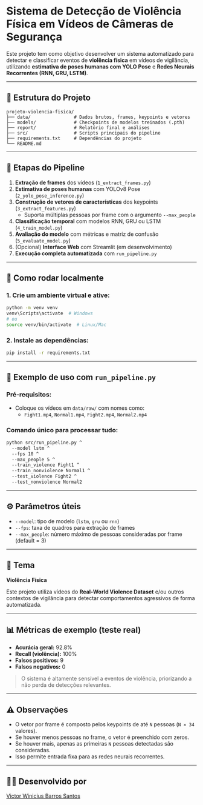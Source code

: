 # Sistema de Detecção de Violência Física em Vídeos de Câmeras de Segurança

Este projeto tem como objetivo desenvolver um sistema automatizado para detectar e classificar eventos de **violência física** em vídeos de vigilância, utilizando **estimativa de poses humanas com YOLO Pose** e **Redes Neurais Recorrentes (RNN, GRU, LSTM)**.

---

## 📂 Estrutura do Projeto

```
projeto-violencia-fisica/
├── data/                # Dados brutos, frames, keypoints e vetores
├── models/              # Checkpoints de modelos treinados (.pth)
├── report/              # Relatório final e análises
├── src/                 # Scripts principais do pipeline
├── requirements.txt     # Dependências do projeto
└── README.md
```

---

## 🧪 Etapas do Pipeline

1. **Extração de frames** dos vídeos (`1_extract_frames.py`)
2. **Estimativa de poses humanas** com YOLOv8 Pose (`2_yolo_pose_inference.py`)
3. **Construção de vetores de características** dos keypoints (`3_extract_features.py`)
   - Suporta múltiplas pessoas por frame com o argumento `--max_people`
4. **Classificação temporal** com modelos RNN, GRU ou LSTM (`4_train_model.py`)
5. **Avaliação do modelo** com métricas e matriz de confusão (`5_evaluate_model.py`)
6. (Opcional) **Interface Web** com Streamlit (em desenvolvimento)
7. **Execução completa automatizada** com `run_pipeline.py`

---

## 🚀 Como rodar localmente

### 1. Crie um ambiente virtual e ative:

```bash
python -m venv venv
venv\Scripts\activate  # Windows
# ou
source venv/bin/activate  # Linux/Mac
```

### 2. Instale as dependências:

```bash
pip install -r requirements.txt
```

---

## 📼 Exemplo de uso com `run_pipeline.py`

### Pré-requisitos:
- Coloque os vídeos em `data/raw/` com nomes como:
  - `Fight1.mp4`, `Normal1.mp4`, `Fight2.mp4`, `Normal2.mp4`

### Comando único para processar tudo:

```bash
python src/run_pipeline.py ^
  --model lstm ^
  --fps 10 ^
  --max_people 5 ^
  --train_violence Fight1 ^
  --train_nonviolence Normal1 ^
  --test_violence Fight2 ^
  --test_nonviolence Normal2
```

---

## ⚙️ Parâmetros úteis

- `--model`: tipo de modelo (`lstm`, `gru` ou `rnn`)
- `--fps`: taxa de quadros para extração de frames
- `--max_people`: número máximo de pessoas consideradas por frame (default = 3)

---

## 📌 Tema

**Violência Física**

Este projeto utiliza vídeos do **Real-World Violence Dataset** e/ou outros contextos de vigilância para detectar comportamentos agressivos de forma automatizada.

---

## 📊 Métricas de exemplo (teste real)

- **Acurácia geral:** 92.8%
- **Recall (violência):** 100%
- **Falsos positivos:** 9
- **Falsos negativos:** 0

> O sistema é altamente sensível a eventos de violência, priorizando a não perda de detecções relevantes.

---

## ⚠️ Observações

- O vetor por frame é composto pelos keypoints de até `N` pessoas (`N × 34` valores).
- Se houver menos pessoas no frame, o vetor é preenchido com zeros.
- Se houver mais, apenas as primeiras `N` pessoas detectadas são consideradas.
- Isso permite entrada fixa para as redes neurais recorrentes.

---

## 👨‍💻 Desenvolvido por

[Victor Winicius Barros Santos](https://github.com/VictorW-dev)

